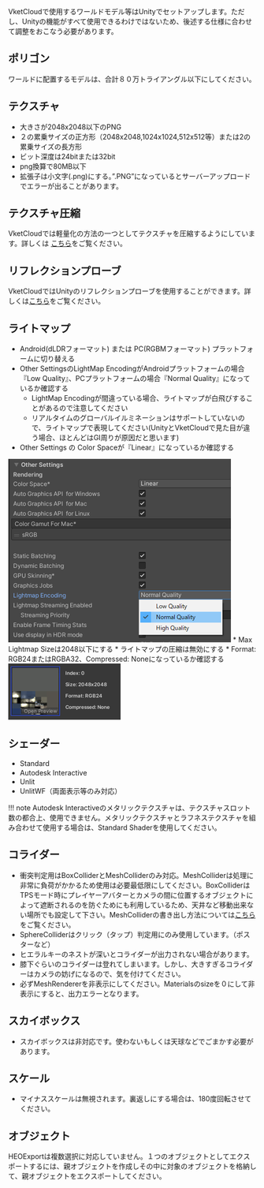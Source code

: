 VketCloudで使用するワールドモデル等はUnityでセットアップします。ただし、Unityの機能がすべて使用できるわけではないため、後述する仕様に合わせて調整をおこなう必要があります。

## ポリゴン
ワールドに配置するモデルは、合計８０万トライアングル以下にしてください。

## テクスチャ
* 大きさが2048x2048以下のPNG
* ２の累乗サイズの正方形（2048x2048,1024x1024,512x512等）または2の累乗サイズの長方形
* ビット深度は24bitまたは32bit
* png換算で80MB以下
* 拡張子は小文字(.png)にする。”.PNG”になっているとサーバーアップロードでエラーが出ることがあります。

## テクスチャ圧縮
VketCloudでは軽量化の方法の一つとしてテクスチャを圧縮するようにしています。詳しくは [こちら](../heoexporter/he_TextureCompression.md)をご覧ください。

## リフレクションプローブ
VketCloudではUnityのリフレクションプローブを使用することができます。詳しくは[こちら](ReflectionProbe.md)をご覧ください。

## ライトマップ
* Android(dLDRフォーマット) または PC(RGBMフォーマット)  プラットフォームに切り替える
* Other SettingsのLightMap EncodingがAndroidプラットフォームの場合『Low Quality』、PCプラットフォームの場合『Normal Quality』になっているか確認する
    * LightMap  Encodingが間違っている場合、ライトマップが白飛びすることがあるので注意してください
    * リアルタイムのグローバルイルミネーションはサポートしていないので、ライトマップで表現してください(UnityとVketCloudで見た目が違う場合、ほとんどはGI周りが原因だと思います)
* Other Settings の Color Spaceが『Linear』になっているか確認する
<img src="img/スクリーンショット 2022-05-27 193242.png">
* Max Lightmap Sizeは2048以下にする
* ライトマップの圧縮は無効にする
* Format: RGB24またはRGBA32、Compressed: Noneになっているか確認する
<img src="img/スクリーンショット 2021-06-16 105720.png">

## シェーダー
- Standard 
- Autodesk Interactive　
- Unlit
- UnlitWF（両面表示等のみ対応）

!!! note
    Autodesk Interactiveのメタリックテクスチャは、テクスチャスロット数の都合上、使用できません。メタリックテクスチャとラフネステクスチャを組み合わせて使用する場合は、Standard Shaderを使用してください。

## コライダー
* 衝突判定用はBoxColliderとMeshColliderのみ対応。MeshColliderは処理に非常に負荷がかかるため使用は必要最低限にしてください。BoxColliderはTPSモード時にプレイヤーアバターとカメラの間に位置するオブジェクトによって遮断されるのを防ぐためにも利用しているため、天井など移動出来ない場所でも設定して下さい。MeshColliderの書き出し方法については[こちら](../HEOComponents/HEOMeshCollider.html)をご覧ください。
* SphereColliderはクリック（タップ）判定用にのみ使用しています。（ポスターなど）
* ヒエラルキーのネストが深いとコライダーが出力されない場合があります。
* 膝下ぐらいのコライダーは登れてしまいます。しかし、大きすぎるコライダーはカメラの妨げになるので、気を付けてください。
* 必ずMeshRendererを非表示にしてください。Materialsのsizeを０にして非表示にすると、出力エラーとなります。

## スカイボックス
* スカイボックスは非対応です。使わないもしくは天球などでごまかす必要があります。

## スケール
* マイナススケールは無視されます。裏返しにする場合は、180度回転させてください。

## オブジェクト
HEOExportは複数選択に対応していません。１つのオブジェクトとしてエクスポートするには、親オブジェクトを作成しその中に対象のオブジェクトを格納して、親オブジェクトをエクスポートしてください。